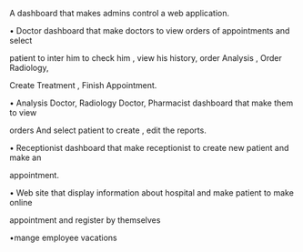 A dashboard that makes admins control a web application.

• Doctor dashboard that make doctors to view orders of appointments and select

patient to inter him to check him , view his history, order Analysis , Order Radiology,

Create Treatment , Finish Appointment.

• Analysis Doctor, Radiology Doctor, Pharmacist dashboard that make them to view

orders And select patient to create , edit the reports.

• Receptionist dashboard that make receptionist to create new patient and make an

appointment.

• Web site that display information about hospital and make patient to make online

appointment and register by themselves

•mange  employee vacations
